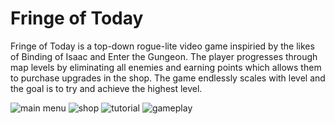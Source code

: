 # Fringe of Today
Fringe of Today is a top-down rogue-lite video game inspiried by the likes of Binding of Isaac and Enter the Gungeon. The player progresses through map levels by eliminating all enemies and earning points which allows them to purchase upgrades in the shop. The game endlessly scales with level and the goal is to try and achieve the highest level. 


![main menu](https://i.imgur.com/UGJklqT.jpg)
![shop](https://i.imgur.com/nvYo6lc.jpg)
![tutorial](https://i.imgur.com/V4zNLc4.jpg)
![gameplay](https://i.imgur.com/EvU3jNo.png)
